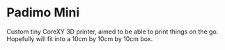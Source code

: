 # Padimo Mini
Custom tiny CoreXY 3D printer, aimed to be able to print things on the go. Hopefully will fit into a 10cm by 10cm by 10cm box.
